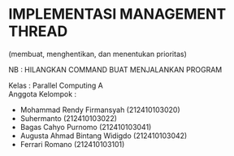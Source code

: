 # IMPLEMENTASI MANAGEMENT THREAD
(membuat, menghentikan, dan menentukan prioritas)

NB : HILANGKAN COMMAND BUAT MENJALANKAN PROGRAM


Kelas : Parallel Computing A\
Anggota Kelompok :
* Mohammad Rendy Firmansyah                          (212410103020)
* Suhermanto                                         (212410103022)
* Bagas Cahyo Purnomo                                (212410103041)
* Augusta Ahmad Bintang Widigdo                      (212410103042)
* Ferrari Romano                                     (212410103101)
